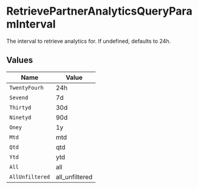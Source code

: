 # RetrievePartnerAnalyticsQueryParamInterval

The interval to retrieve analytics for. If undefined, defaults to 24h.


## Values

| Name            | Value           |
| --------------- | --------------- |
| `TwentyFourh`   | 24h             |
| `Sevend`        | 7d              |
| `Thirtyd`       | 30d             |
| `Ninetyd`       | 90d             |
| `Oney`          | 1y              |
| `Mtd`           | mtd             |
| `Qtd`           | qtd             |
| `Ytd`           | ytd             |
| `All`           | all             |
| `AllUnfiltered` | all_unfiltered  |